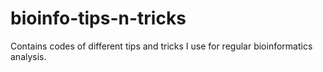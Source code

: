 # bioinfo-tips-n-tricks
Contains codes of different tips and tricks I use for regular bioinformatics analysis.
